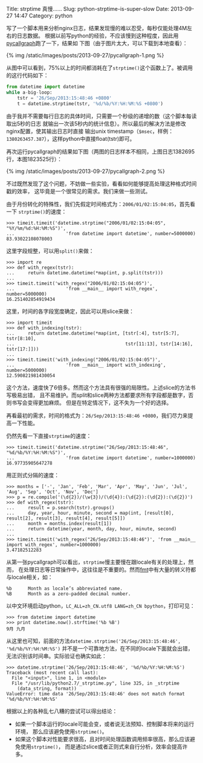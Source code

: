 Title: strptime 真慢……
Slug: python-strptime-is-super-slow
Date: 2013-09-27 14:47
Category: python

写了一个脚本用来分析nginx日志，结果发现慢的难以忍受，每秒仅能处理4M左右的日志数据。
根据以前写python的经验，不应该慢到这种程度，因此用[pycallgraph][1]跑了一下，结果如
下图（由于图片太大，可以下载到本地查看）：

{% img /static/images/posts/2013-09-27/pycallgraph-1.png %}

从图中可以看到，75%以上的时间都消耗在了`strptime()`这个函数上了。被调用的这行代码如下：

```python
from datetime import datetime
while a-big-loop:
    tstr = '26/Sep/2013:15:48:46 +0800'
    t = datetime.strptime(tstr, '%d/%b/%Y:%H:%M:%S +0800')
```

由于我并不需要每行日志的具体时间，只需要一个秒级的递增的数（这个脚本每读取出5秒的日志
就输出一次该5秒内的统计信息）。所以最后的解决方法是修改nginx配置，使其输出日志时直接
输出unix timestamp（`$msec`，样例：`1380263457.387`），这样python中直接float(tstr)即可。

再次运行pycallgraph的结果如下图（两图的日志样本不相同，上图日志1382695行，本图1823525行）：

{% img /static/images/posts/2013-09-27/pycallgraph-2.png %}

不过既然发现了这个问题，不妨做一些实验，看看如何能够提高处理这种格式时间戳的效率，
这毕竟是一个很常见的需求。我们来做一些测试。

由于月份转化的特殊性，我们先假定时间格式为：`2006/01/02:15:04:05`，首先看一下
`strptime()`的速度：

```
>>> timeit.timeit('datetime.strptime("2006/01/02:15:04:05", "%Y/%m/%d:%H:%M:%S")',
...                   'from datetime import datetime', number=5000000)
83.93022108078003
```

这里字段规整，可以用`split()`来做：

```
>>> import re
>>> def with_regex(tstr):
...     return datetime.datetime(*map(int, p.split(tstr)))
... 
>>> timeit.timeit('with_regex("2006/01/02:15:04:05")',
...                   'from __main__ import with_regex', number=5000000)
16.251402854919434
```

这里，时间的各字段宽度确定，因此可以用slice来做：

```
>>> import timeit
>>> def with_indexing(tstr):
...     return datetime.datetime(*map(int, [tstr[:4], tstr[5:7], tstr[8:10],
...                                         tstr[11:13], tstr[14:16], tstr[17:]]))
...
>>> timeit.timeit('with_indexing("2006/01/02:15:04:05")',
...                   'from __main__ import with_indexing', number=5000000)
12.590821981430054
```

这个方法，速度快了6倍多。然而这个方法具有很强的局限性。上述slice的方法书写极易出错，
且不易维护。而split和slice两种方法都要求所有字段都是数字，否则书写会变得更加麻烦。
但是在特定情况下，这不失为一个好的选择。

再看最初的需求，时间的格式为：`26/Sep/2013:15:48:46 +0800`，我们尽力来提高一下性能。

仍然先看一下直接`strptime`的速度：

```
>>> timeit.timeit('datetime.strptime("26/Sep/2013:15:48:46", "%d/%b/%Y:%H:%M:%S")',
...                   'from datetime import datetime', number=1000000)
16.97735905647278
```

用正则式分隔的速度：

```
>>> months = ['-', 'Jan', 'Feb', 'Mar', 'Apr', 'May', 'Jun', 'Jul', 'Aug', 'Sep', 'Oct', 'Nov', 'Dec']
>>> p = re.compile('(\d{2})/(\w{3})/(\d{4}):(\d{2}):(\d{2}):(\d{2})')
>>> def with_regex(tstr):
...     result = p.search(tstr).groups()
...     day, year, hour, minute, second = map(int, [result[0], result[2], result[3], result[4], result[5]])
...     month = months.index(result[1])
...     return datetime(year, month, day, hour, minute, second)
...
>>> timeit.timeit('with_regex("26/Sep/2013:15:48:46")', 'from __main__ import with_regex', number=1000000)
3.47182512283
```

从第一张pycallgraph可以看出，`strptime`慢主要慢在跟locale有关的处理上，然而，
在处理日志等日常操作中，这往往是不重要的。然而[fmt][2]中有大量的转义符都与locale相关，如：

```
%b      Month as locale’s abbreviated name.
%B      Month as a zero-padded decimal number.
```

以中文环境启动python，`LC_ALL=zh_CN.utf8 LANG=zh_CN bpython`，打印可见：

```
>>> from datetime import datetime
>>> print datetime.now().strftime('%b %B')
9月 九月
```

从这里也可知，前面的方法`datetime.strptime('26/Sep/2013:15:48:46', '%d/%b/%Y:%H:%M:%S')`
并不是一个可靠地方法，在不同的locale下面就会出错，无法识别该时间串。实际验证也确实如此：

```
>>> datetime.strptime('26/Sep/2013:15:48:46', '%d/%b/%Y:%H:%M:%S')
Traceback (most recent call last):
  File "<input>", line 1, in <module>
  File "/usr/lib/python2.7/_strptime.py", line 325, in _strptime
    (data_string, format))
ValueError: time data '26/Sep/2013:15:48:46' does not match format '%d/%b/%Y:%H:%M:%S'
```

根据以上的各种乱七八糟的尝试可以得出结论：

* 如果一个脚本运行的locale可能会变，或者说无法预知、控制脚本将来的运行环境，
  那么应该避免使用`strptime()`。
* 如果这个脚本对性能要求很高，且对时间处理函数调用频率很高，那么应该避免使用`strptime()`，
  而是通过slice或者正则式来自行分析，效率会提高许多。

[1]: https://github.com/gak/pycallgraph/
[2]: http://docs.python.org/2.7/library/datetime#strftime-and-strptime-behavior
